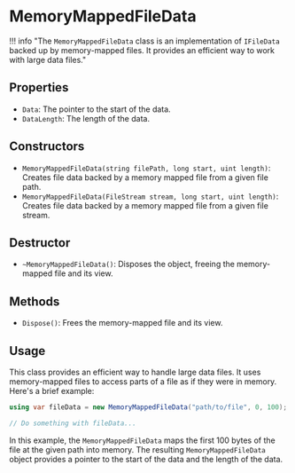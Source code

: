 ﻿# MemoryMappedFileData

!!! info "The `MemoryMappedFileData` class is an implementation of `IFileData` backed up by memory-mapped files. It provides an efficient way to work with large data files."

## Properties

- `Data`: The pointer to the start of the data.
- `DataLength`: The length of the data.

## Constructors

- `MemoryMappedFileData(string filePath, long start, uint length)`: Creates file data backed by a memory mapped file from a given file path.
- `MemoryMappedFileData(FileStream stream, long start, uint length)`: Creates file data backed by a memory mapped file from a given file stream.

## Destructor

- `~MemoryMappedFileData()`: Disposes the object, freeing the memory-mapped file and its view.

## Methods

- `Dispose()`: Frees the memory-mapped file and its view.

## Usage

This class provides an efficient way to handle large data files. It uses memory-mapped files to access parts of a file 
as if they were in memory. Here's a brief example:

```csharp
using var fileData = new MemoryMappedFileData("path/to/file", 0, 100);

// Do something with fileData...
```

In this example, the `MemoryMappedFileData` maps the first 100 bytes of the file at the given path into memory. 
The resulting `MemoryMappedFileData` object provides a pointer to the start of the data and the length of the data.
